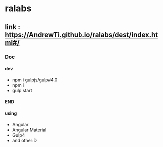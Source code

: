 # ralabs

## link : https://AndrewTi.github.io/ralabs/dest/index.html#/

### Doc

#### dev
- npm i gulpjs/gulp#4.0
- npm i
- gulp start

#### END

#### using
- Angular
- Angular Material
- Gulp4
- and other:D
